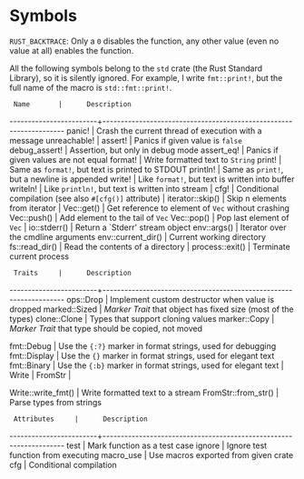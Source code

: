Symbols
=======

`RUST_BACKTRACE`:  Only a `0` disables the function, any other value (even no
value at all) enables the function.

All the following symbols belong to the `std` crate (the Rust Standard Library),
so it is silently ignored.  For example, I write `fmt::print!`, but the full
name of the macro is `std::fmt::print!`.


     Name		|      Description
------------------------+-------------------------------------------------------------------
   panic!		| Crash the current thread of execution with a message
   unreachable!		|
   assert!		| Panics if given value is `false`
   debug_assert!	| Assertion, but only in debug mode
   assert_eq!		| Panics if given values are not equal
   format!		| Write formatted text to `String`
   print!		| Same as `format!`, but text is printed to STDOUT
   println!		| Same as `print!`, but a newline is appended
   write!		| Like `format!`, but text is written into buffer
   writeln!		| Like `println!`, but text is written into stream
			|
   cfg!			| Conditional compilation (see also `#[cfg()]` attribute)
			|
   iterator::skip()	| Skip n elements from iterator
			|
   Vec::get()		| Get reference to element of `Vec` without crashing
   Vec::push()		| Add element to the tail of `Vec`
   Vec::pop()		| Pop last element of `Vec`
			|
   io::stderr()		| Return a `Stderr' stream object
   env::args()		| Iterator over the cmdline arguments
   env::current_dir()	| Current working directory
   fs::read_dir()	| Read the contents of a directory
			|
   process::exit()	| Terminate current process



     Traits		|      Description
------------------------+-------------------------------------------------------------------
  ops::Drop		| Implement custom destructor when value is dropped
  marked::Sized		| _Marker Trait_ that object has fixed size (most of the types)
  clone::Clone		| Types that support cloning values
  marker::Copy		| _Marker Trait_ that type should be copied, not moved

  fmt::Debug		| Use the `{:?}` marker in format strings, used for debugging
  fmt::Display		| Use the `{}` marker in format strings, used for elegant text
  fmt::Binary		| Use the `{:b}` marker in format strings, used for elegant text
			|
  Write			|
  FromStr		|

  Write::write_fmt()	| Write formatted text to a stream
  FromStr::from_str()	| Parse types from strings


     Attributes		|      Description
------------------------+-------------------------------------------------------------------
  test			| Mark function as a test case
  ignore		| Ignore test function from executing
  macro_use		| Use macros exported from given crate
  cfg			| Conditional compilation
